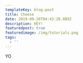 ```yaml
---
templateKey: blog-post
title: Cheese
date: 2019-09-26T04:43:20.889Z
description: HEY!
featuredpost: true
featuredimage: /img/tutorials.png
tags:
  - ''
---
```

YO
